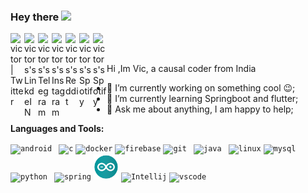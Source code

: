 ### Hey there <img src="https://media.giphy.com/media/hvRJCLFzcasrR4ia7z/giphy.gif" width="25px">

<a href="https://twitter.com/victor_gpz">
  <img align="left" alt="victor  | Twitter" width="22px" src="https://cdn.jsdelivr.net/npm/simple-icons@v3/icons/twitter.svg" />
</a>

<a href="https://www.linkedin.com/in/vic7z/">
  <img align="left" alt="victors's LinkdeIN" width="22px" src="https://cdn.jsdelivr.net/npm/simple-icons@v3/icons/linkedin.svg" />
</a>

<a href="https://t.me/victor_gpz">
  <img align="left" alt="victors's Telegram" width="22px" src="https://cdn.jsdelivr.net/npm/simple-icons@v3/icons/telegram.svg" />
</a>

<a href="https://www.instagram.com/mutated.potato/">
  <img align="left" alt="victors's Instagram" width="22px" src="https://cdn.jsdelivr.net/npm/simple-icons@v3/icons/instagram.svg" />
</a>

<a href="https://www.reddit.com/user/victor_gpz/">
  <img align="left" alt="victors's Reddit" width="22px" src="https://cdn.jsdelivr.net/npm/simple-icons@v3/icons/reddit.svg" />
</a>

<a href="https://open.spotify.com/user/victor_gpz">
  <img align="left" alt="victors's Spotify" width="22px" src="https://cdn.jsdelivr.net/npm/simple-icons@3.6.0/icons/spotify.svg" />
</a>


<a href="https://stackoverflow.com/users/9662165/victor-vs">
  <img align="left" alt="victors's Spotify" width="22px" src="https://cdn.jsdelivr.net/npm/simple-icons@3.6.0/icons/stackoverflow.svg" />
</a>

<br/>
<br/>

<p align="left">
Hi ,Im Vic, a causal coder from India 
<p/>

- 🔭 I’m currently working on something cool :wink:;
- 🌱 I’m currently learning Springboot and flutter; 
- 💬 Ask me about anything, I am happy to help;

**Languages and Tools:** 

<p align="left">
  <code><img src="https://www.vectorlogo.zone/logos/android/android-icon.svg" alt="android" width="40" height="40"/> </code>
  <code><img src="https://devicons.github.io/devicon/devicon.git/icons/c/c-original.svg" alt="c" width="40" height="40"/></code>
  <code><img src="https://www.vectorlogo.zone/logos/docker/docker-icon.svg" alt="docker" width="40" height="40"/></code>
  <code><img src="https://www.vectorlogo.zone/logos/firebase/firebase-icon.svg" alt="firebase" width="40" height="40/></code>
  <code><img src="https://www.vectorlogo.zone/logos/flutterio/flutterio-icon.svg" alt="flutter" width="40" height="40"/></code>
  <code><img src="https://www.vectorlogo.zone/logos/git-scm/git-scm-icon.svg" alt="git" width="40" height="40"/> </code>
  <code><img src="https://www.vectorlogo.zone/logos/java/java-icon.svg" alt="java" width="40" height="40"/> </code>
  <code><img src="https://www.vectorlogo.zone/logos/linux/linux-icon.svg" alt="linux" width="40" height="40"/></code>
  <code><img src="https://www.vectorlogo.zone/logos/mysql/mysql-ar21.svg" alt="mysql" width="40" height="40"/></code>
  <code><img src="https://www.vectorlogo.zone/logos/python/python-icon.svg" alt="python" width="40" height="40"/> </code>
  <code><img src="https://www.vectorlogo.zone/logos/springio/springio-icon.svg" alt="spring" width="40" height="40"/></code>
  <code><img src="https://raw.githubusercontent.com/github/explore/80688e429a7d4ef2fca1e82350fe8e3517d3494d/topics/arduino/arduino.png" alt="spring" width="40" height="40"/></code>
 <code><img src="https://upload.wikimedia.org/wikipedia/commons/d/d5/IntelliJ_IDEA_Logo.svg" alt="Intellij" width="40" height="40"/></code>    
 <code><img src="https://upload.wikimedia.org/wikipedia/commons/2/2d/Visual_Studio_Code_1.18_icon.svg" alt="vscode" width="40" height="40"/></code>    

</p>
